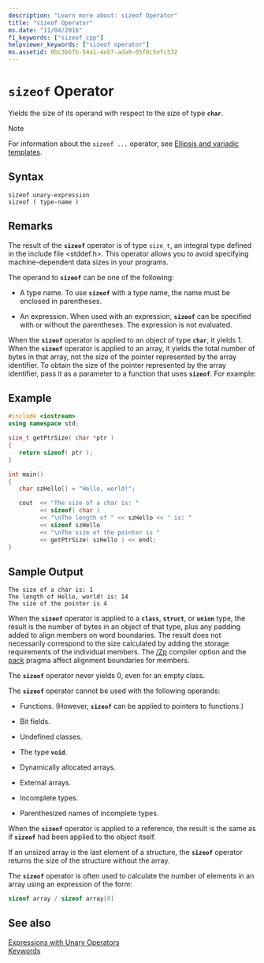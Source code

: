 ```yaml
---
description: "Learn more about: sizeof Operator"
title: "sizeof Operator"
ms.date: "11/04/2016"
f1_keywords: ["sizeof_cpp"]
helpviewer_keywords: ["sizeof operator"]
ms.assetid: 8bc3b6fb-54a1-4eb7-ada0-05f8c5efc532
---
```

# `sizeof` Operator

Yields the size of its operand with respect to the size of type **`char`**.

> [!NOTE]
> For information about the `sizeof ...` operator, see [Ellipsis and variadic templates](../cpp/ellipses-and-variadic-templates.md).

## Syntax

```
sizeof unary-expression
sizeof ( type-name )
```

## Remarks

The result of the **`sizeof`** operator is of type `size_t`, an integral type defined in the include file \<stddef.h>. This operator allows you to avoid specifying machine-dependent data sizes in your programs.

The operand to **`sizeof`** can be one of the following:

- A type name. To use **`sizeof`** with a type name, the name must be enclosed in parentheses.

- An expression. When used with an expression, **`sizeof`** can be specified with or without the parentheses. The expression is not evaluated.

When the **`sizeof`** operator is applied to an object of type **`char`**, it yields 1. When the **`sizeof`** operator is applied to an array, it yields the total number of bytes in that array, not the size of the pointer represented by the array identifier. To obtain the size of the pointer represented by the array identifier, pass it as a parameter to a function that uses **`sizeof`**. For example:

## Example

```cpp
#include <iostream>
using namespace std;

size_t getPtrSize( char *ptr )
{
   return sizeof( ptr );
}

int main()
{
   char szHello[] = "Hello, world!";

   cout  << "The size of a char is: "
         << sizeof( char )
         << "\nThe length of " << szHello << " is: "
         << sizeof szHello
         << "\nThe size of the pointer is "
         << getPtrSize( szHello ) << endl;
}
```

## Sample Output

```Output
The size of a char is: 1
The length of Hello, world! is: 14
The size of the pointer is 4
```

When the **`sizeof`** operator is applied to a **`class`**, **`struct`**, or **`union`** type, the result is the number of bytes in an object of that type, plus any padding added to align members on word boundaries. The result does not necessarily correspond to the size calculated by adding the storage requirements of the individual members. The [/Zp](../build/reference/zp-struct-member-alignment.md) compiler option and the [pack](../preprocessor/pack.md) pragma affect alignment boundaries for members.

The **`sizeof`** operator never yields 0, even for an empty class.

The **`sizeof`** operator cannot be used with the following operands:

- Functions. (However, **`sizeof`** can be applied to pointers to functions.)

- Bit fields.

- Undefined classes.

- The type **`void`**.

- Dynamically allocated arrays.

- External arrays.

- Incomplete types.

- Parenthesized names of incomplete types.

When the **`sizeof`** operator is applied to a reference, the result is the same as if **`sizeof`** had been applied to the object itself.

If an unsized array is the last element of a structure, the **`sizeof`** operator returns the size of the structure without the array.

The **`sizeof`** operator is often used to calculate the number of elements in an array using an expression of the form:

```cpp
sizeof array / sizeof array[0]
```

## See also

[Expressions with Unary Operators](../cpp/expressions-with-unary-operators.md)\
[Keywords](../cpp/keywords-cpp.md)
